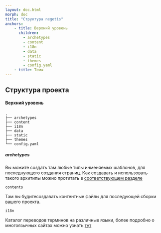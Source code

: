 ```yaml
---
layout: doc.html
morph: doc
title: "Структура negetis"
anchors:
    - title: Верхний уровень 
      children:
        - archetypes
        - content
        - i18n
        - data
        - static
        - themes
        - config.yaml
    - title: Темы
---
```


## Структура проекта 

#### Верхний уровень

```
.
├── archetypes
├── content
├── i18n
├── data
├── static
├── themes
└── config.yaml
```

##### archetypes

Вы можите создать там любые типы инменяемых шаблонов, для последнующего создания страниц. 
Как создавать и использовать такого архитипы можно протитать в [соответствующем разделе](./archetypes.html)

`contents`

Там вы будитесоздавать контентные файлы для последующей сборки вашего проекта.

`i18n`

Каталог переводов терминов на различные языки, более подробно о многоязычных сайтах можно узнать [тут](./i18n.html)  